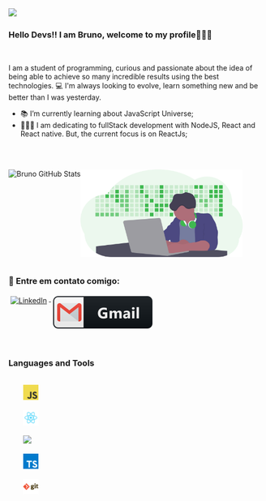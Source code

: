 <img src="https://cdn.lowgif.com/small/be83dd67333eefab-gifs-transparent-background-11-background-check-all.gif" width="80">

### Hello Devs!! I am Bruno, welcome to my profile👋👨‍💻
<br/>

I am a student of programming, curious and passionate about the idea of ​​being able to achieve so many incredible results using the best technologies. 💻 I'm always looking to evolve, learn something new and be better than I was yesterday.

- 📚 I’m currently learning about JavaScript Universe;
- 👷🏽‍♂️ I am dedicating to fullStack development with NodeJS, React and React native. But, the current focus is on ReactJs;
<br/>

<div>
  
  <br/>
  <div style="display: flex; justify-content: space-between">
  
   ![Bruno GitHub Stats](https://github-readme-stats.vercel.app/api?username=brunoinx&show_icons=true&theme=chartreuse-dark&hide=prs)
   <img src="developer_activity.svg" alt="Logo Developer"  width="320px" align="right"/>
   
   </div>
  
  ### 📢 Entre em contato comigo: 
  <p align="left">
    <a href="https://www.linkedin.com/in/bruno-henrique10/">
      <img src="https://raw.githubusercontent.com/MikeCodesDotNET/MikeCodesDotNET/a8abbf37441f3253f74ea255a47f289208d7568c/Resources/linkedIn.svg" alt="LinkedIn" style="vertical-align:top; margin:4px">
    </a>
    <a href="https://mail.google.com/brunoh.henriqueh01@gmail.com">
      <img src="https://raw.githubusercontent.com/MikeCodesDotNET/ColoredBadges/master/svg/social/gmail.svg" alt="Gmail" style="vertical-align:top; margin:4px">
    </a>
  </p>
</div>
<br/>

### Languages and Tools

<div align="left" display="inline">
  <code>
    <img height="30" src="https://raw.githubusercontent.com/github/explore/80688e429a7d4ef2fca1e82350fe8e3517d3494d/topics/javascript/javascript.png">
  </code>

  <code>
    <img height="30" src="https://raw.githubusercontent.com/github/explore/80688e429a7d4ef2fca1e82350fe8e3517d3494d/topics/react/react.png">
  </code>
  
  <code>
    <img height="30" src="https://static.expo.dev/static/brand/square-512x512.png">
  </code>

  <code>
    <img height="30" src="https://raw.githubusercontent.com/github/explore/80688e429a7d4ef2fca1e82350fe8e3517d3494d/topics/typescript/typescript.png">
  </code>

  <code>
    <img height="30" src="https://raw.githubusercontent.com/github/explore/80688e429a7d4ef2fca1e82350fe8e3517d3494d/topics/git/git.png">
  </code>
</div>

